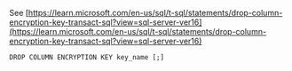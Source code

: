 See [https://learn.microsoft.com/en-us/sql/t-sql/statements/drop-column-encryption-key-transact-sql?view=sql-server-ver16](https://learn.microsoft.com/en-us/sql/t-sql/statements/drop-column-encryption-key-transact-sql?view=sql-server-ver16)
```
DROP COLUMN ENCRYPTION KEY key_name [;]
```

